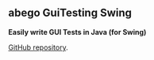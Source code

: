 ## abego GuiTesting Swing

**Easily write GUI Tests in Java (for Swing)**

[GitHub repository](https://github.com/abego/guitesting-swing).
